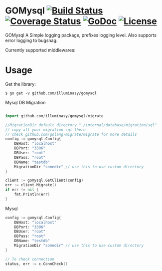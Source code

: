 # GOMysql [![Build Status](https://travis-ci.org/illuminasy/gomysql.svg?branch=master)](https://travis-ci.org/illuminasy/gomysql) [![Coverage Status](https://coveralls.io/repos/github/illuminasy/gomysql/badge.svg?branch=master)](https://coveralls.io/github/illuminasy/gomysql?branch=master) [![GoDoc](https://godoc.org/github.com/illuminasy/gomysql?status.svg)](https://godoc.org/github.com/illuminasy/gomysql) [![License](https://img.shields.io/badge/license-MIT-blue.svg)](https://github.com/illuminasy/gomysql/blob/master/LICENSE.md)

GOMysql
A Simple logging package, prefixes logging level.
Also supports error logging to bugsnag.

Currently supported middlewares:
 
# Usage

Get the library:

    $ go get -v github.com/illuminasy/gomysql

Mysql DB Migration
```go

import github.com/illuminasy/gomysql/migrate

//MigrationDir default directory "./internal/database/migration/sql"
// copy all your migration sql there
// check github.com/golang-migrate/migrate for more details
config := gomysql.Config{
	DBHost: "localhost'
	DBPort: "3306"
	DBUser: "root"
	DBPass: "root"
	DBName: "testdb"
	MigrationDir "somedir" // use this to use custom directory
}

client := gomysql.GetClient(config)
err := client.Migrate()
if err != nil {
	fmt.Println(err)
}

```

Mysql 
```go
config := gomysql.Config{
	DBHost: "localhost'
	DBPort: "3306"
	DBUser: "root"
	DBPass: "root"
	DBName: "testdb"
	MigrationDir "somedir" // use this to use custom directory
}

// To check connection
status, err := c.ConnCheck()

```